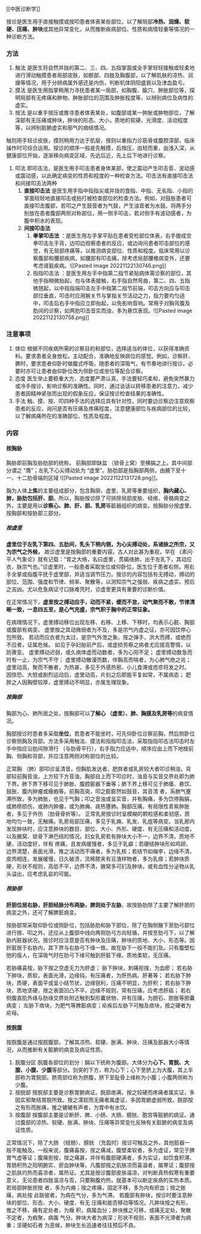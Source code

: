 [[中医诊断学]]

按诊是医生用手直接触摸或按叩患者体表某些部位，以了解局部**冷热、润燥、软硬、压痛、肿块**或其他异常变化，从而推断疾病部位、性质和病情轻重等情况的一种诊断方法。

### 方法
1. 触法 是医生将自然并拢的第二、三、四、五指掌面或全手掌轻轻接触或轻柔地进行滑动触摸患者局部皮肤，如额部、四肢及胸腹部，以了解肌肤的凉热、润燥等情况，用于分辨病属外感还是内伤，判断机体阴阳盛衰以及津血盈亏。
2. 摸法 是医生用指掌稍用力寻抚患者某一局部，如胸腹、腧穴、肿胀部位等，探明局部有无疼痛和肿物、肿胀部位的范围及肿胀程度等，以辨别病位及病性的虚实。
3. 按法 是以重手按压或推寻患者体表某处，如腹部或某一肿胀或肿物部位，了解深部有无压痛或肿块，肿块的形态、大小，质地的软硬、光滑度、活动程度等，以辨别脏腑虚实和邪气的痼结情况。

触则用手轻诊皮肤，摸则稍用力达于肌层，按则以重指力诊筋骨或腹腔深部，临床操作时可综合运用。按诊的顺序一般是先触摸，后按压，由轻而重，由浅入深，从健康部位开始，逐渐移向病变区域，先远后近，先上后下地进行诊察。

1. 叩法 即叩击法，是医生用手叩击患者身体某部，使之震动产生叩击音、波动感或震动感，以此确定病变的性质和程度的一种检查方法。叩击法有直接叩击法和间接叩击法两种
	1. **直接叩击法** 是医生用手指中指指尖或并拢的食指、中指、无名指、小指的掌面轻轻地直接叩击或拍打被检查部位的检查方法。例如，对鼓胀患者可直接叩击腹部，若叩之产生鼓音者为气鼓，产生浊音者为水鼓。将两手分别放在患者腹部两侧对称部位，用一侧手叩击，若对侧手有波动感者，为腹中积水的表现。
	2. **间接叩击法** 
		1. **拳掌叩击法** ：是医生用左手掌平贴在患者受检部位体表，右手握成空拳叩击左手背，边叩边观察患者的反应，或边询问患者叩击部位的感觉，有无局部疼痛等，以推测病变部位、性质和程度。临床常用以诊察腹部和腰部疾病，如腰部有叩击痛，除考虑局部腰椎病变外，还要考虑肾脏疾病。![[Pasted image 20221122130746.png]]
		2. 指指叩击法 ：是医生用左手中指第二指节紧贴病体需诊察的部位，其他手指稍微抬起，勿与体表接触，右手指自然弯曲，第二、四、五指微翘起，以中指指端叩击左手中指第二指节前端，叩击方向应与叩击部位垂直，叩击时应用腕关节与掌指关节活动之力，指力要均匀适中，叩击后右手中指应立即抬起，以免影响音响。常用于对胸背腹及肋间的诊察，如两肋叩击音实而浊，多为悬饮表现。![[Pasted image 20221122130758.png]]

### 注意事项

1. 体位 根据不同疾病所需的诊察目的和部位，选择适当的体位，以获得准确资料。要求患者全身放松，主动配合，准确地反映病位的感觉。例如，诊察肝、脾时，要求患者仰卧时做腹式呼吸，随患者的深吸气，有节奏地进行按诊。必要时亦可让患者由仰卧位改为侧卧位或坐位等配合诊察。
2. 态度 医生举止要稳重大方，态度要严肃认真，手法要轻巧柔和，避免突然暴力或冷手按诊，影响诊察的准确性。同时，通过谈话以转移患者的注意力，减少患者因精神紧张而出现的假象反应，保证按诊检查结果的准确性。
3. 手法 触、摸、按、叩四种手法的选择应具有针对性，同时要边诊察边注意观察患者的反应，询问是否有压痛及疼痛程度，注意健康部位与疾病部位的比较，以了解病痛所在的准确部位、性质及程度。



### 内容
#### 按胸胁
胸胁即前胸及胁肋部的统称。
前胸部即缺盆 （锁骨上窝）至横膈之上。其中间部分谓之 “膺”；左乳下心尖搏动处为 “虚里”。胁肋部是指胸部两侧，由腋下至十一、十二肋骨端的区域 ![[Pasted image 20221122131728.png]]。

胸为人体**上焦**的主要组成部分，包含胸廓、虚里、乳房等重要组织，**胸内藏心、肺，胁肋包括肝、胆**。所以，胸胁按诊除了可排除局部皮肤、经络、骨骼病变之外，主要是用以**诊察心、肺、肝、胆、乳房**等脏器组织的病变。按胸胁分按虚里、按胸部和按胁部三部分。

##### 按虚里

**虚里位于左乳下第四、五肋间，乳头下稍内侧，为心尖搏动处，系诸脉之所宗，又为宗气之外候，** 故诊虚里是按胸部的重要内容。古人对此甚为重视，早在 《素问·平人气象论》就有记载：“胃之大络，名曰虚里，贯膈络肺，出于左乳下，其动应衣，脉宗气也。”诊虚里时，一般患者采取坐位或仰卧位，医生位于患者右侧，用右手全掌或指腹平抚于虚里部，并适当调节压力。按诊的内容包括有无搏动，搏动的部位、范围、强度和节律、频率、聚散等，以测知宗气之强弱、疾病之虚实、预后之吉凶。尤以危急病证寸口脉难凭时，诊虚里更具有重要的诊断价值。

在正常情况下，**虚里按之搏动应手，动而不紧，缓而不怠，动气聚而不散，节律清晰一致，一息四五至，是心气充盛，宗气积于胸中的正常征象。**

在病理情况下，虚里搏动移位出现左移、右移、上移、下移时，均表示心脏、胸部或腹部有病变。
虚里按之其动微弱者为不及，多是宗气内虚之征，亦可因饮停心包所致。
若动而应衣者为太过，是宗气外泄之象。按之弹手，洪大而搏，或绝而不应者，证属危候。
如见于孕妇胎前产后，或虚损劳瘵之病者尤应提高警惕，以防骤变。
虚里搏动迟弱，或久病体虚而动数者，多为心阳不足；
虚里搏动数急而时有一止，为宗气不守；
虚里搏动散漫而数，伴胸高而喘者，为心肺气绝之兆；
虚里动高，聚而不散者，为热甚，多见于外感热邪、小儿食滞或痘疹将发之时。
因惊恐、大怒或剧烈运动后，虚里动高，片刻之后即能平复如常，不属病态；
肥胖之人因胸壁较厚，虚里搏动不明显，亦属生理现象。

























##### 按胸部
胸部为心、肺所居之处，按胸部可以**了解心 （虚里）、肺、胸膜及乳房等**的病变情况。

胸部按诊时患者多采取**坐位**，若患者不能坐时，可先仰卧位诊察前胸，然后侧卧位诊察侧胸及背部。方法多采用触法、摸法和指指叩击法，采取指指叩击法叩击时左手中指应沿肋间隙滑行 （与肋骨平行），右手指力应适中，顺序应由上而下地按前胸、侧胸和背部，并应注意两侧对称部位的比较。

正常胸 （肺）部叩诊呈清音，但胸肌发达者、肥胖者或乳房较大者叩诊稍浊，背部较前胸音浊，上方较下方音浊。胸部自上而下叩诊时，浊音与实音交界处即为肺下界。肺下界下移可见于肺胀、腹腔脏器下垂等；肺下界上移可见于肺痿、悬饮、鼓胀、腹内肿瘤或癥瘕等。前胸高突，叩之膨膨然如鼓音，其音清
者，系肺气壅滞所致，多为肺胀，也见于气胸；叩之音浊或呈实音，并有胸痛，多为饮停胸膈，或肺痨损伤，或肺内肿瘤，或为肺痈、痰热壅肺。胸部压痛，有局限性青紫肿胀者，多见于外伤 （肋骨骨折等）。
正常乳房按诊时呈模糊的颗粒感和柔韧感，质地均匀一致，无触痛。乳房局部压痛，多见于乳痈、乳发、乳疽等病变。当乳房内发现肿块时，应注意肿块的数目、部位、大小、外形、硬度、有无压痛和活动度，以及腋窝、锁骨下淋巴结的情况。妇女乳房若有肿块大小不一，边界不清，质地不硬，活动度好，伴有
疼痛，且发病缓慢者，多见于乳癖；若硬结肿块形如鸡卵，边界清楚，表面光滑，推之活动而不痛者，多为乳核；若结节如梅李，边缘不清，皮肉相连，发展缓慢，日久破溃，流稀脓夹有豆渣样物者，多为乳痨；若肿块质硬，形状不规则，高低不平，边界不清，腋窝多可扪及肿块，或有血性分泌物从乳头溢出，应考虑乳岩的可能。
##### 按胁部
**肝胆位居右胁，肝胆经脉分布两胁，脾则处于左胁**，故按胁肋除了主要了解肝胆的病变之外，还可了解脾脏病变。

按胁部常采取仰卧位或侧卧位，包括胁肋和胁下部位，除了在胸侧腋下至肋弓部位进行按、叩之外，还应从上腹部中线向两侧肋弓方向轻循，并按至肋弓下，以了解胁内脏器状况。按诊时应注意是否有肿块及压痛，肿块的质地、大小、形态等。因肝脏居于右胁内，其下界与右胁弓下缘一致，故在胁下一般不能扪及。只有腹壁松弛的瘦人，在深吸气时在肋弓下缘可触到肝脏下缘，质地柔软，无压痛。

若胁痛喜按，胁下按之空虚无力为肝虚；
胁下肿块，刺痛拒按，为血瘀；
若右胁下肿块，质软，表面光滑，边缘钝，有压痛者，为肝热病、肝著等；
若右胁下肿块，质硬，表面平或呈小结节状，边缘锐利，压痛不明显，为肝积；
若右胁下肿块，质地坚硬，按之表面凹凸不平，边缘不规则，常有压痛，应考虑肝癌；
若右侧腹直肌外缘与肋缘交界处附近触到梨形囊状物，并有压痛，为胆石、胆胀等胆囊病变；
左胁下痞块，为肥气等脾脏病变；疟疾后左胁下可触及痞块，按之硬者为疟母。

#### 按脘腹
按脘腹是通过按脘腹部，了解其凉热、软硬、胀满、肿块、压痛及脏器大小等情况，从而推断有关脏腑的病变及病证性质。
1. 脘腹分区 脘腹各部位的划分：膈以下统称为腹部。大体分为**心下、胃脘、大腹、小腹、少腹**等部分。剑突的下方，称为心下；心下至脐上为大腹，其上半部称为胃脘部。脐周部位称为脐腹，脐下至耻骨上缘称为小腹；小腹两侧称为少腹。
2. 按脘部 按脘部主要是诊察胃腑病证。脘部痞满，按之较硬而疼痛者属实证，多因实邪聚结胃脘所致。按之濡软而无痛者属虚证，多因胃腑虚弱所致。脘部按之有形而胀痛，推之辘辘有声者，为胃中有水饮。
3. 按腹部 按腹部主要是诊断肝、脾、小肠、大肠、膀胱、胞宫等脏腑的病证。通过腹部的凉热、软硬、胀满、肿块、压痛等异常变化反映有关脏腑的病变及病证性质。



正常情况下，除了大肠 （结肠）、膀胱 （充盈时）按诊可触及之外，其他脏器一般不能触及。一般来说，腹痛喜按，按之痛减，腹壁柔软者，多为虚证，常见于脾胃气虚等证；腹痛拒按，按之痛甚，并伴有腹部硬满者，多为实证，如饮食积滞、胃肠积热之阳明腑实、瘀血肿块等。凡腹部按之肌肤凉而喜温者，属寒证；腹部按之肌肤灼热而喜凉者，属热证。尤其是按诊腹部皮肤温凉，对判断真热假寒有重要意义，无论患者四肢温凉与否，只要胸腹灼热，就基本可以断定疾病的实热本质。若局部肿胀拒按
者，多为内痈；按之疼痛，固定不移，多为内有瘀血；按之胀痛，病处按
此联彼者，为病在气分，多为气滞。
若腹部有肿块，按诊时要注意肿块的部位、形态、大小、硬度、有无
压痛和能否移动等情况。凡肿块按之有形，推之不移，痛有定处者，为癥
积，病属血分；肿块推之可移，或痛无定处，聚散不定者，为瘕聚，病属
气分。肿块大者为病深；形状不规则，表面不光滑者为病重；坚硬如石者
为恶候，肿块生长迅速者往往预后不良。